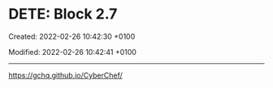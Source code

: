 # DETE: Block 2.7

Created: 2022-02-26 10:42:30 +0100

Modified: 2022-02-26 10:42:41 +0100

---

<https://gchq.github.io/CyberChef/>


